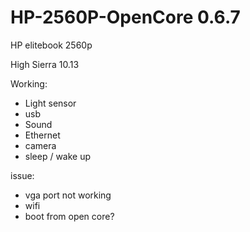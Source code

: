 # HP-2560P-OpenCore 0.6.7
HP elitebook 2560p

High Sierra 10.13

Working:
- Light sensor
- usb
- Sound
- Ethernet
- camera
- sleep / wake up

issue:
- vga port not working
- wifi
- boot from open core?
